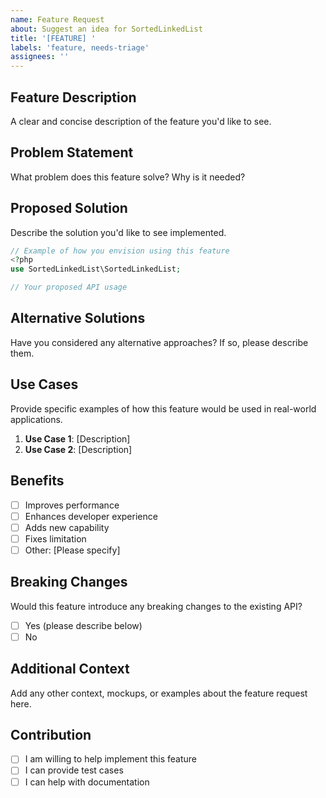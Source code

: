```yaml
---
name: Feature Request
about: Suggest an idea for SortedLinkedList
title: '[FEATURE] '
labels: 'feature, needs-triage'
assignees: ''
---
```


## Feature Description
A clear and concise description of the feature you'd like to see.

## Problem Statement
What problem does this feature solve? Why is it needed?

## Proposed Solution
Describe the solution you'd like to see implemented.

```php
// Example of how you envision using this feature
<?php
use SortedLinkedList\SortedLinkedList;

// Your proposed API usage
```

## Alternative Solutions
Have you considered any alternative approaches? If so, please describe them.

## Use Cases
Provide specific examples of how this feature would be used in real-world applications.

1. **Use Case 1**: [Description]
2. **Use Case 2**: [Description]

## Benefits

- [ ] Improves performance
- [ ] Enhances developer experience
- [ ] Adds new capability
- [ ] Fixes limitation
- [ ] Other: [Please specify]

## Breaking Changes
Would this feature introduce any breaking changes to the existing API?

- [ ] Yes (please describe below)
- [ ] No

## Additional Context
Add any other context, mockups, or examples about the feature request here.

## Contribution

- [ ] I am willing to help implement this feature
- [ ] I can provide test cases
- [ ] I can help with documentation